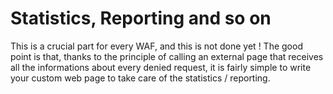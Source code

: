 # Statistics, Reporting and so on #

This is a crucial part for every WAF, and this is not done yet !
The good point is that, thanks to the principle of calling an external page that receives all the informations about every denied request, it is fairly simple to write your custom <insert your favorite language here> web page to take care of the statistics / reporting.